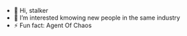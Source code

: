 - 👋 Hi, stalker 
- 👀 I’m interested kmowing new people in the same industry
- ⚡ Fun fact: Agent Of Chaos
